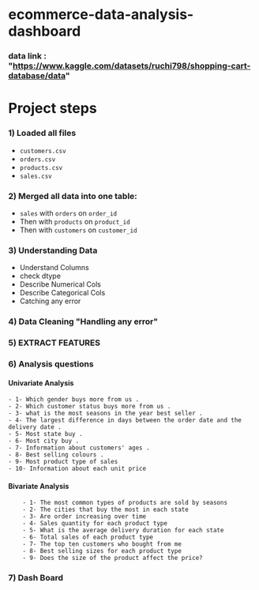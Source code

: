 # ecommerce-data-analysis-dashboard
### data link : "https://www.kaggle.com/datasets/ruchi798/shopping-cart-database/data"
# Project steps 
### 1) Loaded all files 
  - `customers.csv`
  - `orders.csv`
  - `products.csv`
  - `sales.csv`
### 2) Merged all data into one table:
  - `sales` with `orders` on `order_id`
  - Then with `products` on `product_id`
  - Then with `customers` on `customer_id`
### 3) Understanding Data 
  - Understand Columns
  - check dtype 
  - Describe Numerical Cols
  - Describe Categorical Cols
  - Catching any error
### 4) Data Cleaning "Handling any error" 
### 5) EXTRACT FEATURES 
### 6) Analysis questions
#### Univariate Analysis
    - 1- Which gender buys more from us .
    - 2- Which customer status buys more from us .
    - 3- what is the most seasons in the year best seller .
    - 4- The largest difference in days between the order date and the delivery date .
    - 5- Most state buy .
    - 6- Most city buy .
    - 7- Information about customers' ages .
    - 8- Best selling colours .
    - 9- Most product type of sales
    - 10- Information about each unit price
#### Bivariate Analysis
        - 1- The most common types of products are sold by seasons
        - 2- The cities that buy the most in each state
        - 3- Are order increasing over time
        - 4- Sales quantity for each product type
        - 5- What is the average delivery duration for each state 
        - 6- Total sales of each product type
        - 7- The top ten customers who bought from me
        - 8- Best selling sizes for each product type
        - 9- Does the size of the product affect the price?

### 7) Dash Board
